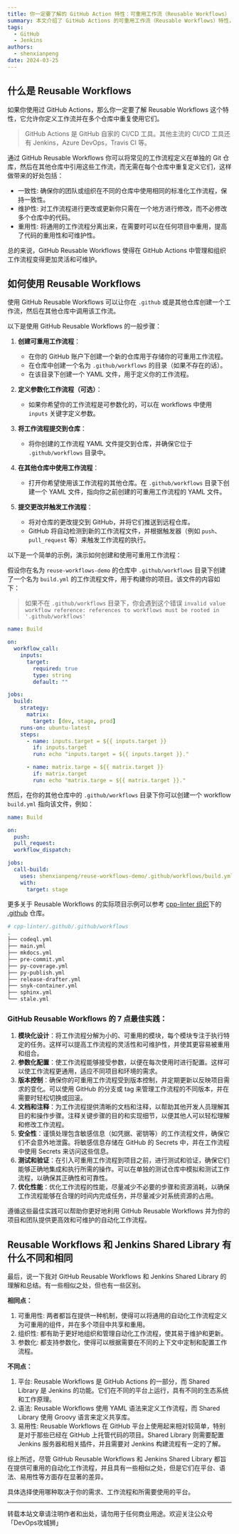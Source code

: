 ```yaml
---
title: 你一定要了解的 GitHub Action 特性：可重用工作流（Reusable Workflows）
summary: 本文介绍了 GitHub Actions 的可重用工作流（Reusable Workflows）特性，帮助开发者和团队更高效地管理和复用 CI/CD 流程。
tags:
  - GitHub
  - Jenkins
authors:
  - shenxianpeng
date: 2024-03-25
---
```


## 什么是 Reusable Workflows

如果你使用过 GitHub Actions，那么你一定要了解 Reusable Workflows 这个特性，它允许你定义工作流并在多个仓库中重复使用它们。

> GitHub Actions 是 GitHub 自家的 CI/CD 工具。其他主流的 CI/CD 工具还有 Jenkins，Azure DevOps，Travis CI 等。

通过 GitHub Reusable Workflows 你可以将常见的工作流程定义在单独的 Git 仓库，然后在其他仓库中引用这些工作流，而无需在每个仓库中重复定义它们，这样做带来的好处包括：

* 一致性: 确保你的团队或组织在不同的仓库中使用相同的标准化工作流程，保持一致性。
* 维护性: 对工作流程进行更改或更新你只需在一个地方进行修改，而不必修改多个仓库中的代码。
* 重用性: 将通用的工作流程分离出来，在需要时可以在任何项目中重用，提高了代码的重用性和可维护性。

总的来说，GitHub Reusable Workflows 使得在 GitHub Actions 中管理和组织工作流程变得更加灵活和可维护。


## 如何使用 Reusable Workflows

使用 GitHub Reusable Workflows 可以让你在 `.github` 或是其他仓库创建一个工作流，然后在其他仓库中调用该工作流。

以下是使用 GitHub Reusable Workflows 的一般步骤：

1. **创建可重用工作流程**：
   - 在你的 GitHub 账户下创建一个新的仓库用于存储你的可重用工作流程。
   - 在仓库中创建一个名为 `.github/workflows` 的目录（如果不存在的话）。
   - 在该目录下创建一个 YAML 文件，用于定义你的工作流程。

2. **定义参数化工作流程（可选）**：
   - 如果你希望你的工作流程是可参数化的，可以在 workflows 中使用 `inputs` 关键字定义参数。

3. **将工作流程提交到仓库**：
   - 将你创建的工作流程 YAML 文件提交到仓库，并确保它位于 `.github/workflows` 目录中。

4. **在其他仓库中使用工作流程**：
   - 打开你希望使用该工作流程的其他仓库。在 `.github/workflows` 目录下创建一个 YAML 文件，指向你之前创建的可重用工作流程的 YAML 文件。

5. **提交更改并触发工作流程**：
   - 将对仓库的更改提交到 GitHub，并将它们推送到远程仓库。
   - GitHub 将自动检测到新的工作流程文件，并根据触发器（例如 `push`、`pull_request` 等）来触发工作流程的执行。

以下是一个简单的示例，演示如何创建和使用可重用工作流程：

假设你在名为 `reuse-workflows-demo` 的仓库中 `.github/workflows` 目录下创建了一个名为 `build.yml` 的工作流程文件，用于构建你的项目。该文件的内容如下：

> 如果不在 `.github/workflows` 目录下，你会遇到这个错误 `invalid value workflow reference: references to workflows must be rooted in '.github/workflows'`

```yaml
name: Build

on:
  workflow_call:
    inputs:
      target:
        required: true
        type: string
        default: ""

jobs:
  build:
    strategy:
      matrix:
        target: [dev, stage, prod]
    runs-on: ubuntu-latest
    steps:
      - name: inputs.target = ${{ inputs.target }}
        if: inputs.target
        run: echo "inputs.target = ${{ inputs.target }}."

      - name: matrix.targe = ${{ matrix.target }}
        if: matrix.target
        run: echo "matrix.targe = ${{ matrix.target }}."
```

然后，在你的其他仓库中的 `.github/workflows` 目录下你可以创建一个 workflow `build.yml` 指向该文件，例如：

```yaml
name: Build

on:
  push:
  pull_request:
  workflow_dispatch:

jobs:
  call-build:
    uses: shenxianpeng/reuse-workflows-demo/.github/workflows/build.yml@main
    with:
      target: stage
```

更多关于 Reusable Workflows 的实际项目示例可以参考 [cpp-linter 组织](https://github.com/cpp-linter)下的 [.github](https://github.com/cpp-linter/.github) 仓库。

```bash
# cpp-linter/.github/.github/workflows
.
├── codeql.yml
├── main.yml
├── mkdocs.yml
├── pre-commit.yml
├── py-coverage.yml
├── py-publish.yml
├── release-drafter.yml
├── snyk-container.yml
├── sphinx.yml
└── stale.yml
```

### GitHub Reusable Workflows 的 7 点最佳实践：

1. **模块化设计**：将工作流程分解为小的、可重用的模块，每个模块专注于执行特定的任务。这样可以提高工作流程的灵活性和可维护性，并使其更容易被重用和组合。
2. **参数化配置**：使工作流程能够接受参数，以便在每次使用时进行配置。这样可以使工作流程更通用，适应不同项目和环境的需求。
3. **版本控制**：确保你的可重用工作流程受到版本控制，并定期更新以反映项目需求的变化。可以使用 GitHub 的分支或 tag 来管理工作流程的不同版本，并在需要时轻松切换或回滚。
4. **文档和注释**：为工作流程提供清晰的文档和注释，以帮助其他开发人员理解其目的和操作步骤。注释关键步骤的目的和实现细节，以便其他人可以轻松理解和修改工作流程。
5. **安全性**：谨慎处理包含敏感信息（如凭据、密钥等）的工作流程文件，确保它们不会意外地泄露。将敏感信息存储在 GitHub 的 Secrets 中，并在工作流程中使用 Secrets 来访问这些信息。
6. **测试和验证**：在引入可重用工作流程到项目之前，进行测试和验证，确保它们能够正确地集成和执行所需的操作。可以在单独的测试仓库中模拟和测试工作流程，以确保其正确性和可靠性。
7. **优化性能**：优化工作流程的性能，尽量减少不必要的步骤和资源消耗，以确保工作流程能够在合理的时间内完成任务，并尽量减少对系统资源的占用。

遵循这些最佳实践可以帮助你更好地利用 GitHub Reusable Workflows 并为你的项目和团队提供更高效和可维护的自动化工作流程。

## Reusable Workflows 和 Jenkins Shared Library 有什么不同和相同

最后，说一下我对 GitHub Reusable Workflows 和 Jenkins Shared Library 的理解和总结。有一些相似之处，但也有一些区别。

**相同点：**

1. 可重用性: 两者都旨在提供一种机制，使得可以将通用的自动化工作流程定义为可重用的组件，并在多个项目中共享和重用。
2. 组织性: 都有助于更好地组织和管理自动化工作流程，使其易于维护和更新。
3. 参数化: 都支持参数化，使得可以根据需要在不同的上下文中定制和配置工作流程。

**不同点：**

1. 平台: Reusable Workflows 是 GitHub Actions 的一部分，而 Shared Library 是 Jenkins 的功能。它们在不同的平台上运行，具有不同的生态系统和工作原理。
2. 语法: Reusable Workflows 使用 YAML 语法来定义工作流程，而 Shared Library 使用 Groovy 语言来定义共享库。
3. 易用性: Reusable Workflows 在 GitHub 平台上使用起来相对较简单，特别是对于那些已经在 GitHub 上托管代码的项目。Shared Library 则需要配置 Jenkins 服务器和相关插件，并且需要对 Jenkins 构建流程有一定的了解。

综上所述，尽管 GitHub Reusable Workflows 和 Jenkins Shared Library 都旨在提供可重用的自动化工作流程，并且具有一些相似之处，但是它们在平台、语法、易用性等方面存在显著的差异。

具体选择使用哪种取决于你的需求、工作流程和所需要使用的平台。

---

转载本站文章请注明作者和出处，请勿用于任何商业用途。欢迎关注公众号「DevOps攻城狮」
